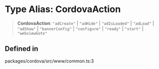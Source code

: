# Type Alias: CordovaAction

> **CordovaAction**: `"adCreate"` \| `"adHide"` \| `"adIsLoaded"` \| `"adLoad"` \| `"adShow"` \| `"bannerConfig"` \| `"configure"` \| `"ready"` \| `"start"` \| `"webviewGoto"`

## Defined in

packages/cordova/src/www/common.ts:3
